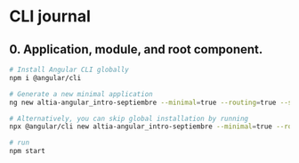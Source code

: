 # CLI journal

## 0. Application, module, and root component.

```bash
# Install Angular CLI globally
npm i @angular/cli

# Generate a new minimal application
ng new altia-angular_intro-septiembre --minimal=true --routing=true --style=css

# Alternatively, you can skip global installation by running
npx @angular/cli new altia-angular_intro-septiembre --minimal=true --routing=true --style=css

# run
npm start

```
